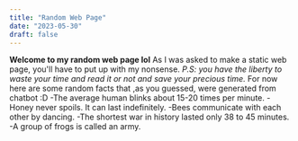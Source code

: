 ```yaml
---
title: "Random Web Page"
date: "2023-05-30"
draft: false
---
```


**Welcome to my random web page lol**
As I was asked to make a static web page, you'll have to put up with my nonsense.
*P.S: you have the liberty to waste your time and read it or not and save your precious time.*
For now here are some random facts that ,as you guessed, were generated from chatbot :D
-The average human blinks about 15-20 times per minute.
-Honey never spoils. It can last indefinitely.
-Bees communicate with each other by dancing.
-The shortest war in history lasted only 38 to 45 minutes.
-A group of frogs is called an army.
